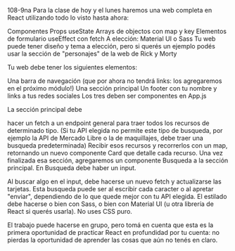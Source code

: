 108-9na
Para la clase de hoy y el lunes haremos una web completa en React utilizando todo lo visto hasta ahora:

Componentes
Props
useState
Arrays de objectos con map y key
Elementos de formulario
useEffect con fetch
A elección: Material UI o Sass
Tu web puede tener diseño y tema a elección, pero si querés un ejemplo podés usar la sección de "personajes" de la web de Rick y Morty

Tu web debe tener los siguientes elementos:

Una barra de navegación (que por ahora no tendrá links: los agregaremos en el próximo módulo!)
Una sección principal
Un footer con tu nombre y links a tus redes sociales
Los tres deben ser componentes en App.js

La sección principal debe

hacer un fetch a un endpoint general para traer todos los recursos de determinado tipo. (Si tu API elegida no permite este tipo de busqueda, por ejemplo la API de Mercado Libre o la de maquillajes, debe traer una busqueda predeterminada)
Recibir esos recursos y recorrerlos con un map, retornando un nuevo componente Card que detalle cada recurso.
Una vez finalizada esa sección, agregaremos un componente Busqueda a la sección principal. En Busqueda debe haber un input.

Al buscar algo en el input, debe hacerse un nuevo fetch y actualizarse las tarjetas.
Esta busqueda puede ser al escribir cada caracter o al apretar "enviar", dependiendo de lo que quede mejor con tu API elegida.
El estilado debe hacerse o bien con Sass, o bien con Material UI (u otra librería de React si querés usarla). No uses CSS puro.

El trabajo puede hacerse en grupo, pero tomá en cuenta que esta es la primera oportunidad de practicar React en profundidad por tu cuenta: no pierdas la oportunidad de aprender las cosas que aún no tenés en claro.
